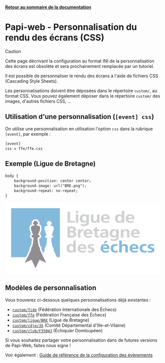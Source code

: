 **[Retour au sommaire de la documentation](../README.md)**

# Papi-web - Personnalisation du rendu des écrans (CSS)

> [!CAUTION]
> Cette page décrivant la configuration au format INI de la personnalisation des écrans est obsolète et sera prochainement remplacée par un tutoriel.

Il est possible de personnaliser le rendu des écrans à l'aide de fichiers CSS (Cascading Style Sheets).

Les personnalisations doivent être déposées dans le répertoire `custom/`, au format CSS. Vous pouvez également déposer dans le répertoire `custom/` des images, d'autres fichiers CSS, ...

## Utilisation d'une personnalisation (`[event] css`)

On utilise une personnalisation en utilisation l'option `css` dans la rubrique `[event]`, par exemple :

```
[event] 
css = ffe/ffe.css
```

## Exemple (Ligue de Bretagne)

```
body {
	background-position: center center;
	background-image: url("BRE.png");
	background-repeat: no-repeat;
}
```

![Ligue de Bretagne](../custom/FRA/BRE/BRE.png)

## Modèles de personnalisation

Vous trouverez ci-dessous quelques personnalisations déjà existantes :

- [`custom/fide`](../custom/fide) (Fédération Internationale des Échecs)
- [`custom/ffe`](../custom/ffe) (Fédération Française des Échecs)
- [`custom/ligue/BRE`](../custom/FRA/BRE) (Ligue de Bretagne)
- [`custom/cdje/35`](../custom/FRA/BRE/35) (Comité Départemental d'Ille-et-Vilaine)
- [`custom/club/F35043`](../custom/club/F35043) (Échiquier Domloupéen)

Si vous souhaitez partager votre personnalisation dans de futures versions de Papi-Web, faites nous signe !

Voir également : [Guide de référence de la configuration des évènements](40-ref.md)

